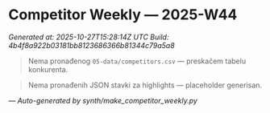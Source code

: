 # Competitor Weekly — 2025-W44

_Generated at: 2025-10-27T15:28:14Z UTC_
_Build: 4b4f8a922b03181bb8123686366b81344c79a5a8_

> Nema pronađenog `05-data/competitors.csv` — preskačem tabelu konkurenta.

> Nema pronađenih JSON stavki za highlights — placeholder generisan.

—
_Auto-generated by synth/make_competitor_weekly.py_